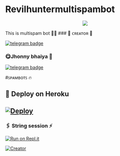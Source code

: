 # Revilhuntermultispambot


<p align="center">
  <img src="https://telegra.ph/file/00bc1bdc3ea94c1b2adc0.jpg">
</p>

This is multispam bot 🤞🤞 ### 🖤 ᴄʀᴇᴀᴛᴏʀ 🖤

[![telegram badge](https://img.shields.io/badge/Badnam-30302f?style=for-the-badge&logo=telegram)](https://t.me/Badnam_op)

### 😋Jhonny bhaiya 🤭

[![telegram badge](https://img.shields.io/badge/Jhonnysince-30302f?style=for-the-badge&logo=telegram)](https://t.me/TEAM_REVIL_X_DARK_EAGLES_OWNER)



#ꜱᴘᴀᴍʙᴏᴛꜱ 🔥


## 🚀 Deploy on Heroku 
[![Deploy](https://www.herokucdn.com/deploy/button.svg)](https://heroku.com/deploy?template=https://github.com/REVILMULTISPAMBOT/REVIL-MULTISPAM-BOT)
------------------------------------------------

### 🖇️ String session ⚡

[![Run on Repl.it](https://repl.it/badge/github/REVILMULTISPAMBOT/REVILBOT)](https://replit.com/@REVILMULTISPAM/REVIL-MULTISPAM)



[![Creator](https://img.shields.io/badge/Telegram-Contact%20Me-informational)](https://t.me/its_badnam)
